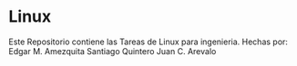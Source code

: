 Linux
=====
Este Repositorio contiene las Tareas de Linux para ingenieria.
Hechas por:
Edgar M. Amezquita
Santiago Quintero
Juan C. Arevalo
